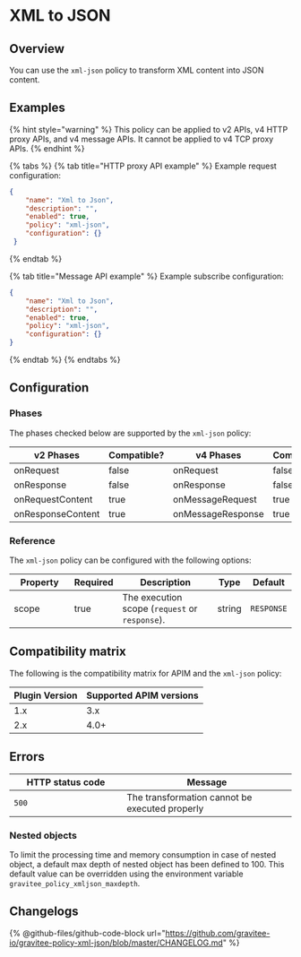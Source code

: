 # XML to JSON

## Overview

You can use the `xml-json` policy to transform XML content into JSON content.

## Examples

{% hint style="warning" %}
This policy can be applied to v2 APIs, v4 HTTP proxy APIs, and v4 message APIs. It cannot be applied to v4 TCP proxy APIs.
{% endhint %}

{% tabs %}
{% tab title="HTTP proxy API example" %}
Example request configuration:

```json
{
    "name": "Xml to Json",
    "description": "",
    "enabled": true,
    "policy": "xml-json",
    "configuration": {}
 }
```
{% endtab %}

{% tab title="Message API example" %}
Example subscribe configuration:

```json
{
    "name": "Xml to Json",
    "description": "",
    "enabled": true,
    "policy": "xml-json",
    "configuration": {}
}
```
{% endtab %}
{% endtabs %}

## Configuration

### Phases

The phases checked below are supported by the `xml-json` policy:

<table data-full-width="false"><thead><tr><th width="209">v2 Phases</th><th width="139" data-type="checkbox">Compatible?</th><th width="197.41136671177264">v4 Phases</th><th data-type="checkbox">Compatible?</th></tr></thead><tbody><tr><td>onRequest</td><td>false</td><td>onRequest</td><td>false</td></tr><tr><td>onResponse</td><td>false</td><td>onResponse</td><td>false</td></tr><tr><td>onRequestContent</td><td>true</td><td>onMessageRequest</td><td>true</td></tr><tr><td>onResponseContent</td><td>true</td><td>onMessageResponse</td><td>true</td></tr></tbody></table>

### Reference

The `xml-json` policy can be configured with the following options:

<table><thead><tr><th width="128">Property</th><th data-type="checkbox">Required</th><th width="253">Description</th><th>Type</th><th>Default</th></tr></thead><tbody><tr><td>scope</td><td>true</td><td>The execution scope (<code>request</code> or <code>response</code>).</td><td>string</td><td><code>RESPONSE</code></td></tr></tbody></table>

## Compatibility matrix

The following is the compatibility matrix for APIM and the `xml-json` policy:

<table data-full-width="false"><thead><tr><th>Plugin Version</th><th>Supported APIM versions</th></tr></thead><tbody><tr><td>1.x</td><td>3.x</td></tr><tr><td>2.x</td><td>4.0+</td></tr></tbody></table>

## Errors

<table><thead><tr><th width="185.5">HTTP status code</th><th>Message</th></tr></thead><tbody><tr><td><code>500</code></td><td>The transformation cannot be executed properly</td></tr></tbody></table>

### Nested objects

To limit the processing time and memory consumption in case of nested object, a default max depth of nested object has been defined to 100. This default value can be overridden using the environment variable `gravitee_policy_xmljson_maxdepth`.

## Changelogs

{% @github-files/github-code-block url="https://github.com/gravitee-io/gravitee-policy-xml-json/blob/master/CHANGELOG.md" %}
